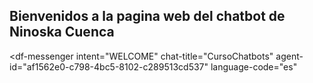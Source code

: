 ## Bienvenidos a la pagina web del chatbot de Ninoska Cuenca
<script src="https://www.gstatic.com/dialogflow-console/fast/messenger/bootstrap.js?v=1"></script>
<df-messenger
  intent="WELCOME"
  chat-title="CursoChatbots"
  agent-id="af1562e0-c798-4bc5-8102-c289513cd537"
  language-code="es"
></df-messenger>
